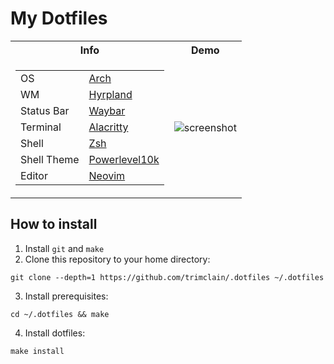 # My Dotfiles


<table>
    <tr>
        <th>Info</th>
        <th>Demo</th>
    </tr>
    <tr>
        <td style="vertical-align: middle;">
            <table>
                <tr>
                    <td>OS</td>
                    <td><a href="https://archlinux.org">Arch</a></td>
                </tr>
                <!-- <tr> -->
                <!--     <td>WM</td> -->
                <!--     <td><a href="https://qtile.org">Qtile</a></td> -->
                <!-- </tr> -->
                <tr>
                    <td>WM</td>
                    <td><a href="https://hyprland.org/">Hyrpland</a></td>
                </tr>
                <tr>
                    <td>Status Bar</td>
                    <td><a href="https://github.com/Alexays/Waybar">Waybar</a></td>
                </tr>
                <!-- <tr> -->
                <!--     <td>Terminal</td> -->
                <!--     <td><a href="https://sw.kovidgoyal.net/kitty/">Kitty</a></td> -->
                <!-- </tr> -->
                <tr>
                    <td>Terminal</td>
                    <td><a href="https://alacritty.org/">Alacritty</a></td>
                </tr>
                <tr>
                    <td>Shell</td>
                    <td><a href="https://www.zsh.org">Zsh</a></td>
                </tr>
                <tr>
                    <td>Shell Theme</td>
                    <td><a href="https://github.com/romkatv/powerlevel10k">Powerlevel10k</a></td>
                </tr>
                <tr>
                    <td>Editor</td>
                    <td><a href="https://neovim.io">Neovim</a></td>
                </tr>
                <!-- <tr> -->
                <!--     <td>File&nbspManager</td> -->
                <!--     <td><a href="https://github.com/gokcehan/lf">lf</a></td> -->
                <!-- </tr> -->
            </table>
        </td>
        <td>
            <!-- Qtile Screenshot: -->
            <!-- <img src="https://github.com/trimclain/.dotfiles/assets/84108846/12d5daeb-6cf2-483e-a71d-96ba29580350" alt="screenshot"> -->
            <!-- Hyrpland Screenshot: -->
            <img src="https://github.com/trimclain/.dotfiles/assets/84108846/8bea4b86-d94d-46a1-aa2d-f8aeef3d7b1e" alt="screenshot">
        </td>
    </tr>
</table>


## How to install

1. Install `git` and `make`
2. Clone this repository to your home directory:
```
git clone --depth=1 https://github.com/trimclain/.dotfiles ~/.dotfiles
```
3. Install prerequisites:
```
cd ~/.dotfiles && make
```
4. Install dotfiles:
```
make install
```
